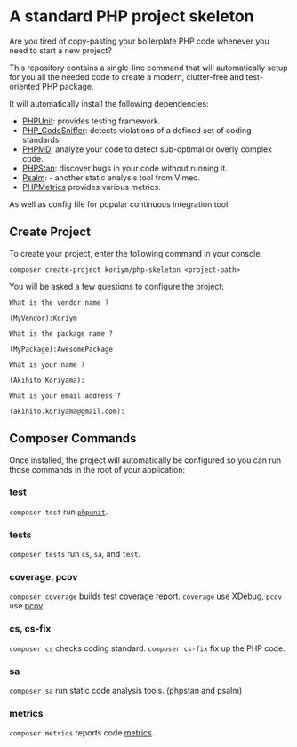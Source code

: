 # A standard PHP project skeleton

Are you tired of copy-pasting your boilerplate PHP code whenever you need to start a new project?

This repository contains a single-line command that will automatically setup for you all the needed code to create a modern, clutter-free and test-oriented PHP package.

It will automatically install the following dependencies:

* [PHPUnit](https://phpunit.readthedocs.io/ja/latest/): provides testing framework.
* [PHP_CodeSniffer](https://github.com/squizlabs/PHP_CodeSniffer/wiki): detects violations of a defined set of coding standards.
* [PHPMD](https://phpmd.org): analyze your code to detect sub-optimal or overly complex code.
* [PHPStan](https://phpmd.org): discover bugs in your code without running it.
* [Psalm](https://psalm.dev): - another static analysis tool from Vimeo.
* [PHPMetrics](https://www.phpmetrics.org) provides various metrics.

As well as config file for popular continuous integration tool.
 
## Create Project
   
To create your project, enter the following command in your console.    

```
composer create-project koriym/php-skeleton <project-path>
```

You will be asked a few questions to configure the project:

```
What is the vendor name ?

(MyVendor):Koriym

What is the package name ?

(MyPackage):AwesomePackage

What is your name ?

(Akihito Koriyama):

What is your email address ?

(akihito.koriyama@gmail.com):
```

## Composer Commands

Once installed, the project will automatically be configured so you can run those commands in the root of your application:

### test

`composer test` run [`phpunit`](https://github.com/sebastianbergmann/phpunit).

### tests

`composer tests` run `cs`, `sa`, and `test`.

### coverage, pcov

`composer coverage` builds test coverage report.  `coverage` use XDebug, `pcov` use [pcov](https://github.com/krakjoe/pcov).

### cs, cs-fix

`composer cs` checks coding standard. `composer cs-fix` fix up the PHP code.

### sa

`composer sa` run static code analysis tools. (phpstan and psalm)

### metrics

`composer metrics` reports code [metrics](https://www.phpmetrics.org).

